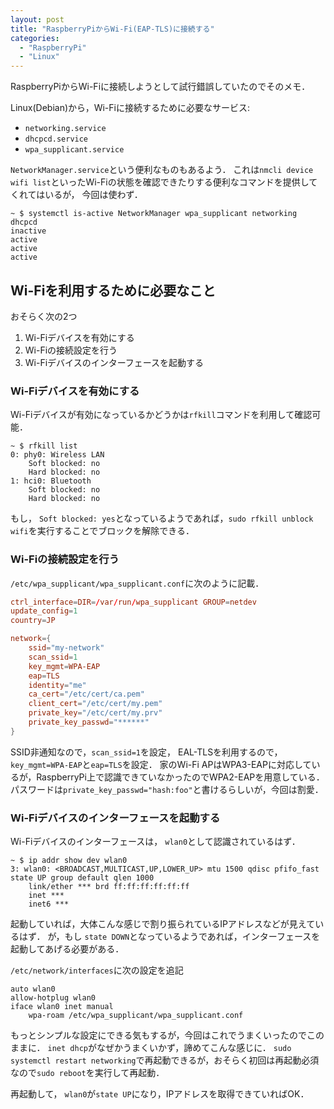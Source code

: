 ```yaml
---
layout: post
title: "RaspberryPiからWi-Fi(EAP-TLS)に接続する"
categories:
  - "RaspberryPi"
  - "Linux"
---
```


RaspberryPiからWi-Fiに接続しようとして試行錯誤していたのでそのメモ．

Linux(Debian)から，Wi-Fiに接続するために必要なサービス:
- `networking.service`
- `dhcpcd.service`
- `wpa_supplicant.service`

`NetworkManager.service`という便利なものもあるよう．
これは`nmcli device wifi list`といったWi-Fiの状態を確認できたりする便利なコマンドを提供してくれてはいるが，
今回は使わず．
```
~ $ systemctl is-active NetworkManager wpa_supplicant networking dhcpcd
inactive
active
active
active
```

## Wi-Fiを利用するために必要なこと
おそらく次の2つ
1. Wi-Fiデバイスを有効にする
2. Wi-Fiの接続設定を行う
3. Wi-Fiデバイスのインターフェースを起動する

### Wi-Fiデバイスを有効にする
Wi-Fiデバイスが有効になっているかどうかは`rfkill`コマンドを利用して確認可能．
```
~ $ rfkill list
0: phy0: Wireless LAN
	Soft blocked: no
	Hard blocked: no
1: hci0: Bluetooth
	Soft blocked: no
	Hard blocked: no
```
もし， `Soft blocked: yes`となっているようであれば，`sudo rfkill unblock wifi`を実行することでブロックを解除できる．

### Wi-Fiの接続設定を行う
`/etc/wpa_supplicant/wpa_supplicant.conf`に次のように記載．
```conf
ctrl_interface=DIR=/var/run/wpa_supplicant GROUP=netdev
update_config=1
country=JP

network={
	ssid="my-network"
	scan_ssid=1
	key_mgmt=WPA-EAP
	eap=TLS
	identity="me"
	ca_cert="/etc/cert/ca.pem"
	client_cert="/etc/cert/my.pem"
	private_key="/etc/cert/my.prv"
	private_key_passwd="******"
}
```
SSID非通知なので，`scan_ssid=1`を設定，
EAL-TLSを利用するので， `key_mgmt=WPA-EAP`と`eap=TLS`を設定．
家のWi-Fi APはWPA3-EAPに対応しているが，RaspberryPi上で認識できていなかったのでWPA2-EAPを用意している．
パスワードは`private_key_passwd="hash:foo"`と書けるらしいが，今回は割愛．

### Wi-Fiデバイスのインターフェースを起動する
Wi-Fiデバイスのインターフェースは， `wlan0`として認識されているはず．
```
~ $ ip addr show dev wlan0
3: wlan0: <BROADCAST,MULTICAST,UP,LOWER_UP> mtu 1500 qdisc pfifo_fast state UP group default qlen 1000
    link/ether *** brd ff:ff:ff:ff:ff:ff
    inet ***
    inet6 ***
```
起動していれば，大体こんな感じで割り振られているIPアドレスなどが見えているはず．
が，もし `state DOWN`となっているようであれば，インターフェースを起動してあげる必要がある．

`/etc/network/interfaces`に次の設定を追記
```
auto wlan0
allow-hotplug wlan0
iface wlan0 inet manual
	wpa-roam /etc/wpa_supplicant/wpa_supplicant.conf
```
もっとシンプルな設定にできる気もするが，今回はこれでうまくいったのでこのままに．
`inet dhcp`がなぜかうまくいかず，諦めてこんな感じに．
`sudo systemctl restart networking`で再起動できるが，おそらく初回は再起動必須なので`sudo reboot`を実行して再起動．

再起動して， `wlan0`が`state UP`になり，IPアドレスを取得できていればOK．
